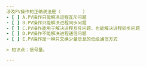 ```yaml
---
涉及PV操作的正确说法是（　　　　　）
- [ ] A.PV操作只能解决进程互斥问题 
- [ ] B.PV操作只能解决进程同步问题 
- [ ] C.PV操作能用于解决进程互斥问题，也能解决进程同步问题
- [ ] D.PV操作不能解决进程通信问题 
- [ ] E.PV操作是一种只交换少量信息的低级通信方式

> 知识点：信号量。

---
```

